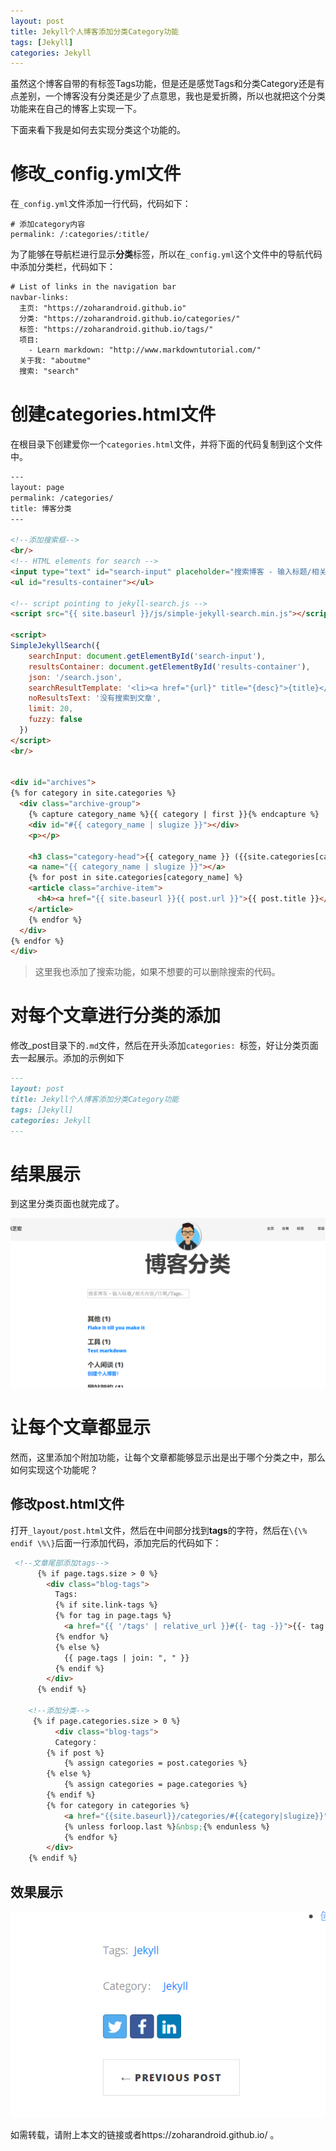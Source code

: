 ```yaml
---
layout: post
title: Jekyll个人博客添加分类Category功能
tags: [Jekyll]
categories: Jekyll
---
```


虽然这个博客自带的有标签Tags功能，但是还是感觉Tags和分类Category还是有点差别，一个博客没有分类还是少了点意思，我也是爱折腾，所以也就把这个分类功能来在自己的博客上实现一下。

下面来看下我是如何去实现分类这个功能的。

# 修改_config.yml文件

在`_config.yml`文件添加一行代码，代码如下：
```
# 添加category内容
permalink: /:categories/:title/
```

为了能够在导航栏进行显示**分类**标签，所以在`_config.yml`这个文件中的导航代码中添加分类栏，代码如下：
```html
# List of links in the navigation bar
navbar-links:
  主页: "https://zoharandroid.github.io"
  分类: "https://zoharandroid.github.io/categories/"
  标签: "https://zoharandroid.github.io/tags/"
  项目:
    - Learn markdown: "http://www.markdowntutorial.com/"
  关于我: "aboutme"
  搜索: "search"
```

# 创建categories.html文件

在根目录下创建爱你一个`categories.html`文件，并将下面的代码复制到这个文件中。

```html
---
layout: page
permalink: /categories/
title: 博客分类
---

<!--添加搜索框-->
<br/>
<!-- HTML elements for search -->
<input type="text" id="search-input" placeholder="搜索博客 - 输入标题/相关内容/日期/Tags.." style="width:380px;"/>
<ul id="results-container"></ul>

<!-- script pointing to jekyll-search.js -->
<script src="{{ site.baseurl }}/js/simple-jekyll-search.min.js"></script>

<script>
SimpleJekyllSearch({
    searchInput: document.getElementById('search-input'),
    resultsContainer: document.getElementById('results-container'),
    json: '/search.json',
    searchResultTemplate: '<li><a href="{url}" title="{desc}">{title}</a></li>',
    noResultsText: '没有搜索到文章',
    limit: 20,
    fuzzy: false
  })
</script>
<br/>


<div id="archives">
{% for category in site.categories %}
  <div class="archive-group">
    {% capture category_name %}{{ category | first }}{% endcapture %}
    <div id="#{{ category_name | slugize }}"></div>
    <p></p>

    <h3 class="category-head">{{ category_name }} ({{site.categories[category_name].size()}})</h3>
    <a name="{{ category_name | slugize }}"></a>
    {% for post in site.categories[category_name] %}
    <article class="archive-item">
      <h4><a href="{{ site.baseurl }}{{ post.url }}">{{ post.title }}</a></h4>
    </article>
    {% endfor %}
  </div>
{% endfor %}
</div>
```
> 这里我也添加了搜索功能，如果不想要的可以删除搜索的代码。

# 对每个文章进行分类的添加

修改_post目录下的`.md`文件，然后在开头添加`categories: `标签，好让分类页面去一起展示。添加的示例如下
```md
---
layout: post
title: Jekyll个人博客添加分类Category功能
tags: [Jekyll]
categories: Jekyll
---
```

# 结果展示

到这里分类页面也就完成了。

![](https://github.com/ZoharAndroid/MarkdownImages/blob/master/2019-08/%E5%88%86%E7%B1%BB%E5%B1%95%E7%A4%BA.png?raw=true)

# 让每个文章都显示

然而，这里添加个附加功能，让每个文章都能够显示出是出于哪个分类之中，那么如何实现这个功能呢？

## 修改post.html文件

打开`_layout/post.html`文件，然后在中间部分找到**tags**的字符，然后在`\{\% endif \%\}`后面一行添加代码，添加完后的代码如下：

```html
 <!--文章尾部添加tags-->
      {% if page.tags.size > 0 %}
        <div class="blog-tags">
          Tags:
          {% if site.link-tags %}
          {% for tag in page.tags %}
            <a href="{{ '/tags' | relative_url }}#{{- tag -}}">{{- tag -}}</a>
          {% endfor %}
          {% else %}
            {{ page.tags | join: ", " }}
          {% endif %}
        </div>
      {% endif %}

	<!--添加分类-->
	 {% if page.categories.size > 0 %}
		  <div class="blog-tags">
		  Category：
		{% if post %}
			{% assign categories = post.categories %}
		{% else %}
			{% assign categories = page.categories %}
		{% endif %}
		{% for category in categories %}
			<a href="{{site.baseurl}}/categories/#{{category|slugize}}">{{category}}</a>
			{% unless forloop.last %}&nbsp;{% endunless %}
			{% endfor %}
		</div>
	{% endif %}
```

## 效果展示

![](https://github.com/ZoharAndroid/MarkdownImages/blob/master/2019-08/%E5%88%86%E7%B1%BB%E5%B0%BE%E9%83%A8.png?raw=true)


如需转载，请附上本文的链接或者https://zoharandroid.github.io/ 。
